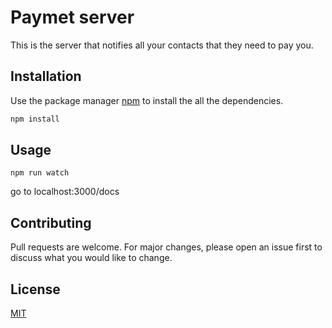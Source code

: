 # Paymet server

This is the server that notifies all your contacts that they need to pay you.

## Installation

Use the package manager [npm](https://www.npmjs.com/) to install the all the dependencies.

```bash
npm install
```

## Usage

```
npm run watch
```

go to localhost:3000/docs
## Contributing
Pull requests are welcome. For major changes, please open an issue first to discuss what you would like to change.

## License
[MIT](https://choosealicense.com/licenses/mit/)